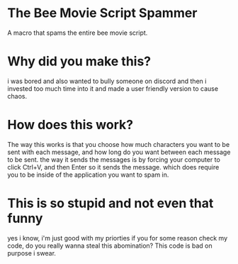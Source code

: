 # The Bee Movie Script Spammer
 A macro that spams the entire bee movie script.
# Why did you make this? 
i was bored and also wanted to bully someone on discord and then i invested too much time into it and made a user friendly version to cause chaos.
# How does this work?
The way this works is that you choose how much characters you want to be sent with each message, and how long do you want between each message to be sent. 
the way it sends the messages is by forcing your computer to click Ctrl+V, and then Enter so it sends the message. which does require you to be inside of the application you want to spam in.
# This is so stupid and not even that funny
yes i know, i'm just good with my priorties
if you for some reason check my code, do you really wanna steal this abomination? 
This code is bad on purpose i swear.
